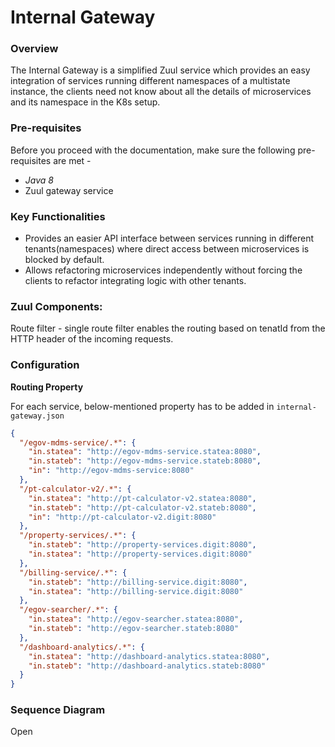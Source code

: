# Internal Gateway

### Overview <a href="#overview" id="overview"></a>

The Internal Gateway is a simplified Zuul service which provides an easy integration of services running different namespaces of a multistate instance, the clients need not know about all the details of microservices and its namespace in the K8s setup.

&#x20;

### Pre-requisites <a href="#pre-requisites" id="pre-requisites"></a>

Before you proceed with the documentation, make sure the following pre-requisites are met -

* _Java 8_
* Zuul gateway service

### Key Functionalities <a href="#key-functionalities" id="key-functionalities"></a>

* Provides an easier API interface between services running in different tenants(namespaces) where direct access between microservices is blocked by default.
* Allows refactoring microservices independently without forcing the clients to refactor integrating logic with other tenants.

### Zuul Components: <a href="#zuul-components" id="zuul-components"></a>

Route filter - single route filter enables the routing based on tenatId from the HTTP header of the incoming requests.

### Configuration <a href="#configuration" id="configuration"></a>

**Routing Property**

For each service, below-mentioned property has to be added in `internal-gateway.json`

```json
{
  "/egov-mdms-service/.*": {
    "in.statea": "http://egov-mdms-service.statea:8080",
    "in.stateb": "http://egov-mdms-service.stateb:8080",
    "in": "http://egov-mdms-service:8080"
  },
  "/pt-calculator-v2/.*": {
    "in.statea": "http://pt-calculator-v2.statea:8080",
    "in.stateb": "http://pt-calculator-v2.stateb:8080",
    "in": "http://pt-calculator-v2.digit:8080"
  },
  "/property-services/.*": {
    "in.stateb": "http://property-services.digit:8080",
    "in.statea": "http://property-services.digit:8080"
  },
  "/billing-service/.*": {
    "in.stateb": "http://billing-service.digit:8080",
    "in.statea": "http://billing-service.digit:8080"
  },
  "/egov-searcher/.*": {
    "in.statea": "http://egov-searcher.statea:8080",
    "in.stateb": "http://egov-searcher.stateb:8080"
  },
  "/dashboard-analytics/.*": {
    "in.statea": "http://dashboard-analytics.statea:8080",
    "in.stateb": "http://dashboard-analytics.stateb:8080"
  }
}
```

### Sequence Diagram  <a href="#sequence-diagram" id="sequence-diagram"></a>

Open&#x20;

&#x20;
